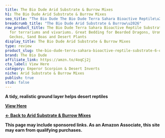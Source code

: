 ```yaml
---
title: The Bio Dude Arid Substrate & Burrow Mixes
h1: The Bio Dude Arid Substrate & Burrow Mixes
seo_title: "The Bio Dude The Bio Dude Terra Sahara Bioactive Reptile\u2026"
breadcrumb_title: "The Bio Dude Arid Substrate & Burrow\u2026"
raw_product_title: The Bio Dude Terra Sahara Bioactive Reptile Substrate 6 quarts
  for terrariums and vivariums. Great Bedding for Bearded Dragons, Uromasatyx, Leopard
  Geckos, Sand Boas and Desert Plants
display_title: The Bio Dude Arid Substrate & Burrow Mixes
type: review
product_slug: the-bio-dude-terra-sahara-bioactive-reptile-substrate-6-quarts-for-terr-2c10b495
brand: The Bio Dude
affiliate_link: https://amzn.to/4oqCj2j
cta_label: View Here
category: Emperor Scorpion & Desert Inverts
niche: Arid Substrate & Burrow Mixes
publish: true
stub: false
---
```


<div id="intro" class="full-width">
  <p><strong>A tidy, realistic ground layer helps desert reptiles
<p><a class="btn" href="https://amzn.to/4oqCj2j" target="_blank" rel="nofollow sponsored noopener">View Here</a></p>
<p><a href="/roundups/emperor-scorpion-desert-inverts/arid-substrate-burrow-mixes/">← Back to Arid Substrate & Burrow Mixes</a></p>
<aside class="disclosure">This page may include sponsored links. As an Amazon Associate, this site may earn from qualifying purchases.</aside>
